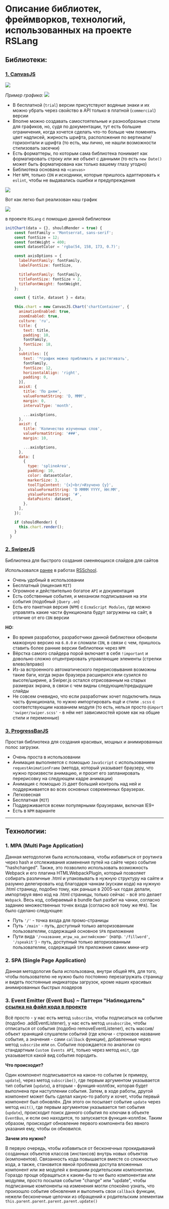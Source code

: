 # Описание библиотек, фреймворков, технологий, использованных на проекте RSLang

## Библиотеки:

### [1. CanvasJS](https://canvasjs.com/)

<img src="https://cdn.discordapp.com/attachments/721440499197804577/735169983004541088/unknown.png"/>

*Пример графика:*
<img src="https://cdn.discordapp.com/attachments/721440499197804577/735170428791947274/unknown.png"/>


- В бесплатной (`trial`) версии присутствуют водяные знаки и их можно убрать через свойство в API только в платной (`commercial`) версии
- Вполне можно создавать самостоятельные и разнообразные стили для графиков, но, судя по документации, тут есть большие ограничения, когда хочется сделать что-то больше чем поменять цвет надписей, жирность шрифта, расположения по вертикали/горизонтали и шрифта (то есть, мы лично, не нашли возможности стилизовать засечки)
- Есть форматтеры, по которым сама библиотека понимает как форматировать строку или же объект с данными (то есть `new Date()` может быть форматирована как только вашему глазу угодно)
- Библиотека основана на `<canvas>`
- Нет `NPM`, только `CDN` и исходники, которые пришлось адаптировать к `eslint`, чтобы не выдавались ошибки и предупреждения

<img src="https://media.discordapp.net/attachments/721440499197804577/735171010076344371/unknown.png"/>

Вот как легко был реализован наш график

<img src="https://cdn.discordapp.com/attachments/721440499197804577/735194586137231511/unknown.png"/>

в проекте `RSLang` с помощью данной библиотеки
```js
initChart(data = {}, shouldRender = true) {
    const fontFamily = 'Montserrat, sans-serif';
    const fontSize = 12;
    const fontWeight = 400;
    const datasetColor = 'rgba(54, 158, 173, 0.7)';

    const axisOptions = {
      labelFontFamily: fontFamily,
      labelFontSize: fontSize,

      titleFontFamily: fontFamily,
      titleFontSize: fontSize + 2,
      titleFontWeight: fontWeight,
    };

    const { title, dataset } = data;

    this.chart = new CanvasJS.Chart('chartContainer', {
      animationEnabled: true,
      zoomEnabled: true,
      culture: 'ru',
      title: {
        text: title,
        padding: 10,
        fontFamily,
        fontSize: 18,
      },
      subtitles: [{
        text: '*график можно приближать и растягивать',
        fontFamily,
        fontSize: 12,
        horizontalAlign: 'right',
        padding: 0,
      }],
      axisX: {
        title: 'По дням',
        valueFormatString: 'D, MMM',
        margin: 0,
        intervalType: 'month',

        ...axisOptions,
      },
      axisY: {
        title: 'Количество изученных слов',
        valueFormatString: '###',
        margin: 10,

        ...axisOptions,
      },
      data: [
        {
          type: 'splineArea',
          padding: 10,
          color: datasetColor,
          markerSize: 3,
          toolTipContent: '{x}<br/>Изучено {y}',
          xValueFormatString: 'D MMMM YYYY, HH:MM',
          yValueFormatString: '#',
          dataPoints: dataset,
        },
      ],
    });

    if (shouldRender) {
      this.chart.render();
    }
  }
  ```

### [2. SwiperJS](https://swiperjs.com/)

Библиотека для быстрого создания сменяющихся слайдов для сайтов

Использовался [ранее](https://github.com/rolling-scopes-school/tasks/blob/master/tasks/movie-search.md) в работах [RSSchool](https://rs.school/).
- Очень удобный в использовании
- Бесплатный (лицензия `MIT`)
- Огромное и действительно богатое `API` и документация
- Есть собственные события, и механизм подписывания на эти события (подобный `jQuery` `.on`)
- Есть его пакетная версия (`NPM`) с `EcmaScript Modules`, где можно управлять какие части функционала будут загружены на сайт, в отличие от его `CDN` версии

**НО:**
- Во время разработки, разработчики данной библиотеки обновили мажорную версию на `6.0.0` и сломали `CDN`, в связи с чем, пришлось ставить более ранние версии библиотеки через `NPM`
- Вёрстка самого слайдера порой включает в себя `!important` и довольно сложно отцентрировать управляющие элементы (стрелки влево/вправо)
- Из-за встроенного автоматического перерисовывания возможны такие баги, когда экран браузера расширился или сузился по высоте/ширине, а Swiper.js остался отрисованным на старых размерах экрана, в связи с чем видны следующие/предыдущие слайды
- Не совсем очевидно, что если разработчик хочет подключить лишь часть функционала, то нужно импортировать ещё и стили `.scss` с соответствующим названием модуля (то есть, нельзя просто `@import 'swiper/swiper.scss'` - в нём нет зависимостей кроме как на общие стили и переменные)

### [3. ProgressBarJS](https://kimmobrunfeldt.github.io/progressbar.js/)

Простая библиотека для создания красивых, мощных и анимированных полос загрузки.

- Очень проста в использовании
- Анимация выполняется с помощью `JavaScript` с использованием `requestAnimationFrame` (метода, который указывает браузеру, что нужно произвести анимацию, и просит его запланировать перерисовку на следующем кадре анимации)
- Анимация с помощью `JS` дает больший контроль над ней и поддерживается во всех основных современных браузерах.
- Легковесная
- Бесплатная (`MIT`)
- Поддерживается всеми популярными браузерами, включая IE9+
- Есть в `NPM` варианте

---
## Технологии:

### 1. MPA (Multi Page Application)

Данная методология была использована, чтобы избавиться от роутинга через hash и отслеживания изменения путей на сайте через событие "hashchanged". Также, это позволило использовать возможность Webpack и его плагина HTMLWebpackPlugin, который позволяет собирать различные .html и упаковывать в нужную структуру на сайте и разумно делегировать код благодаря чанкам (кускам кода) на нужную .html страницу, подобно тому, как раньше в 2005-ых годах делали, импортируя явно код на .html страницы, только сейчас - всё это делает `Webpack`. Весь код, собираемый в bundle был разбит на чанки, согласно заданию множественных точек входа (согласно всё тому же `MPA`).
Так было сделано следующее:
- Путь `'/'` - точка входа для промо-страницы
- Путь `'/main'` - путь, доступный только авторизованным пользователям, содержащий основное `SPA` приложение
- Пути вида `'/<название_игры_на_английском>'` (напр. `'/fillword'`, `'/speakit'`) - путь, доступный только авторизованным пользователям, содержащий `SPA` приложения самих мини-игр

### 2. SPA (Single Page Application)

Данная методология была использована, внутри общей `MPA`, для того, чтобы пользователю не нужно было постоянно перезагружать страницу и видеть постоянные индикаторы загрузок, кроме наших красивых анимированных быстрых лоадеров

### 3. Event Emitter (Event Bus) ~ Паттерн "Наблюдатель" [ссылка на файл кода в проекте](https://github.com/Nastya07s/rslang/blob/develop/src/js/utils/eventBus.js)

Всё просто - у нас есть метод `subscribe`, чтобы подписаться на событие (подобно .addEventListener), у нас есть метод `unsubscribe`, чтобы отписаться от события (подобно removeEventListener), есть массив/объект хранящий слушатели событий (где ключи - строковое название события, а значения - сами `callback` функции), добавленные через метод `subscribe` или `on`. Событие порождается по аналогии со стандартным `Custom Events API`, только через метод `emit`, где указывается какой вид события породить.

**Что происходит?**

Один компонент подписывается на какое-то событие (к примеру, `update`), через метод `subscribe()`, где первым аргументом указывается тип события (`update`), а вторым - функция-коллбэк, которая будет выполнена при наступлении события.
Затем, в ходе работы, другой компонент может быть сделал какую-то работу и хочет, чтобы первый компонент был обновлён. Для этого он посылает событие `update` через метод `emit()`, где первым аргументом указывается тип события (`update`), происходит поиск данного события по ключам в объекте `EventBus`, и если оно находится, то запускается функция-коллбэк. Таким образом, происходит обновление первого компонента без явного указания ему, чтобы он обновился.

**Зачем это нужно?**

В первую очередь, чтобы избавиться от бесконечных прокидываний созданных объектов классов (инстансов) внутрь новых объектов (компонентов). Связанность кода повышается вместе со сложностью кода, а также, становится явной проблема доступа вложенных компонент или же модулей к внешним родительским компонентам.
Гораздо проще обращаться к каким-бы то ни было компонентам или модулям, просто посылая событие "change" или "update", чтобы подписанные компоненты на изменения могли спокойно узнать, что произошло событие обновления и выполнить свои `callback` функции, нежели бесконечные цепочки из обращений к родительским элементам `this.parent.parent.parent.parent.update()`
